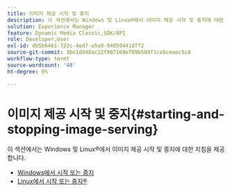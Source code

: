 ```yaml
---
title: 이미지 제공 시작 및 중지
description: 이 섹션에서는 Windows 및 Linux®에서 이미지 제공 시작 및 중지에 대한 지침을 제공합니다.
solution: Experience Manager
feature: Dynamic Media Classic,SDK/API
role: Developer,User
exl-id: db5b6461-722c-4ed7-a5a9-94059441dff2
source-git-commit: 3be1d948ac22f907169ef09b509f1cebceaec5c4
workflow-type: tm+mt
source-wordcount: '48'
ht-degree: 0%

---
```


# 이미지 제공 시작 및 중지{#starting-and-stopping-image-serving}

이 섹션에서는 Windows 및 Linux®에서 이미지 제공 시작 및 중지에 대한 지침을 제공합니다.

* [Windows에서 시작 또는 중지](t-startstop-windows.md)
* [Linux에서 시작 또는 중지®](t-startstop-linux.md)
